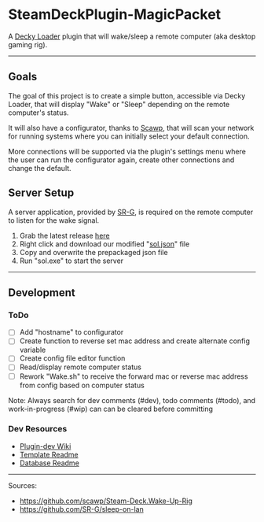 # SteamDeckPlugin-MagicPacket

A [Decky Loader](https://github.com/SteamDeckHomebrew/decky-loader) plugin that will wake/sleep a remote computer (aka desktop gaming rig).

---

## Goals

The goal of this project is to create a simple button, accessible via Decky Loader, that will display "Wake" or "Sleep" depending on the remote computer's status.

It will also have a configurator, thanks to [Scawp](https://github.com/scawp/Steam-Deck.Wake-Up-Rig), that will scan your network for running systems where you can initially select your default connection.

More connections will be supported via the plugin's settings menu where the user can run the configurator again, create other connections and change the default.

## Server Setup

A server application, provided by [SR-G](https://github.com/SR-G/sleep-on-lan), is required on the remote computer to listen for the wake signal.

1) Grab the latest release [here](https://github.com/SR-G/sleep-on-lan/releases)
2) Right click and download our modified "[sol.json](https://raw.githubusercontent.com/KingIzzymon/DeckyPlugin-MagicPacket/main/defaults/sol.json)" file
3) Copy and overwrite the prepackaged json file
4) Run "sol.exe" to start the server

---

## Development

### ToDo

- [ ] Add "hostname" to configurator
- [ ] Create function to reverse set mac address and create alternate config variable
- [ ] Create config file editor function
- [ ] Read/display remote computer status
- [ ] Rework "Wake.sh" to receive the forward mac or reverse mac address from config based on computer status

Note: Always search for dev comments (#dev), todo comments (#todo), and work-in-progress (#wip) can can be cleared before committing

### Dev Resources

- [Plugin-dev Wiki](https://wiki.deckbrew.xyz/en/plugin-dev/getting-started)
- [Template Readme](https://github.com/SteamDeckHomebrew/decky-plugin-template/blob/main/README.md)
- [Database Readme](https://github.com/SteamDeckHomebrew/decky-plugin-database/blob/main/README.md)

---

Sources:

- https://github.com/scawp/Steam-Deck.Wake-Up-Rig
- https://github.com/SR-G/sleep-on-lan
